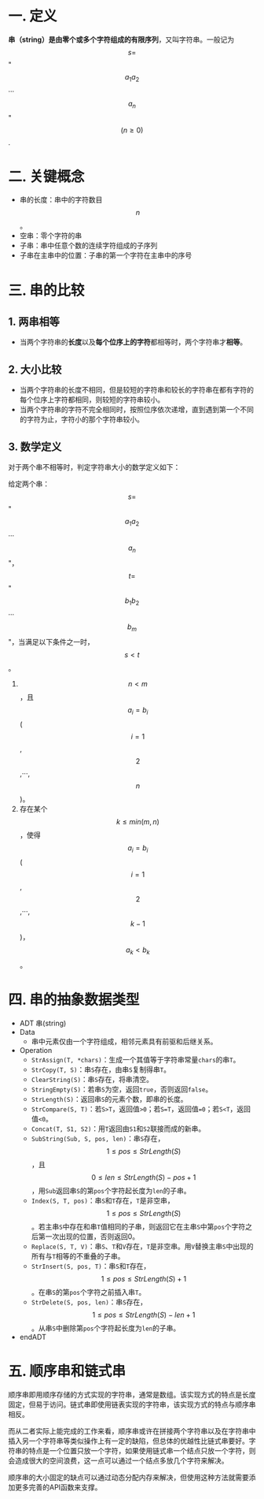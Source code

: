 # 一. 定义

**串（string）**是由零个或多个字符组成的**有限序列**，又叫字符串。一般记为$$s=$$"$$a_1a_2$$···$$a_n$$" $$(n\geqslant 0)$$.



# 二. 关键概念

-   串的长度：串中的字符数目$$n$$。
-   空串：零个字符的串
-   子串：串中任意个数的连续字符组成的子序列
-   子串在主串中的位置：子串的第一个字符在主串中的序号



# 三. 串的比较

## 1. 两串相等

-   当两个字符串的**长度**以及**每个位序上的字符**都相等时，两个字符串才**相等**。



## 2. 大小比较

-   当两个字符串的长度不相同，但是较短的字符串和较长的字符串在都有字符的每个位序上字符都相同，则较短的字符串较小。
-   当两个字符串的字符不完全相同时，按照位序依次递增，直到遇到第一个不同的字符为止，字符小的那个字符串较小。



## 3. 数学定义

对于两个串不相等时，判定字符串大小的数学定义如下：

给定两个串：$$s=$$ "$$a_1a_2$$···$$a_n$$"，$$t=$$ "$$b_1b_2$$···$$b_m$$"，当满足以下条件之一时，$$s<t$$。

1.   $$n<m$$，且$$a_i=b_i$$ ($$i=1$$,$$2$$,···,$$n$$)。
2.   存在某个$$k\leqslant min(m, n)$$，使得$$a_i=b_i$$ ($$i=1$$,$$2$$,···,$$k-1$$)，$$a_k<b_k$$。



# 四. 串的抽象数据类型

-   ADT 串(string)
-   Data
    -   串中元素仅由一个字符组成，相邻元素具有前驱和后继关系。
-   Operation
    -   `StrAssign(T, *chars)`：生成一个其值等于字符串常量`chars`的串`T`。
    -   `StrCopy(T, S)`：串`S`存在，由串`S`复制得串`T`。
    -   `ClearString(S)`：串`S`存在，将串清空。
    -   `StringEmpty(S)`：若串`S`为空，返回`true`，否则返回`false`。
    -   `StrLength(S)`：返回串`S`的元素个数，即串的长度。
    -   `StrCompare(S, T)`：若`S>T`，返回值`>0`；若`S=T`，返回值`=0`；若`S<T`，返回值`<0`。
    -   `Concat(T, S1, S2)`：用`T`返回由`S1`和`S2`联接而成的新串。
    -   `SubString(Sub, S, pos, len)`：串`S`存在，$$1\leqslant pos\leqslant StrLength(S)$$，且$$0\leqslant len\leqslant StrLength(S)-pos+1$$，用`Sub`返回串`S`的第`pos`个字符起长度为`len`的子串。
    -   `Index(S, T, pos)`：串`S`和`T`存在，`T`是非空串，$$1\leqslant pos\leqslant StrLength(S)$$。若主串`S`中存在和串`T`值相同的子串，则返回它在主串`S`中第`pos`个字符之后第一次出现的位置，否则返回0。
    -   `Replace(S, T, V)`：串`S`、`T`和`V`存在，`T`是非空串。用`V`替换主串`S`中出现的所有与`T`相等的不重叠的子串。
    -   `StrInsert(S, pos, T)`：串`S`和`T`存在，$$1\leqslant pos\leqslant StrLength(S)+1$$。在串`S`的第`pos`个字符之前插入串`T`。
    -   `StrDelete(S, pos, len)`：串`S`存在，$$1\leqslant pos\leqslant StrLength(S)-len+1$$。从串`S`中删除第`pos`个字符起长度为`len`的子串。
-   endADT



# 五. 顺序串和链式串

顺序串即用顺序存储的方式实现的字符串，通常是数组。该实现方式的特点是长度固定，但易于访问。链式串即使用链表实现的字符串，该实现方式的特点与顺序串相反。

而从二者实际上能完成的工作来看，顺序串或许在拼接两个字符串以及在字符串中插入另一个字符串等类似操作上有一定的缺陷，但总体的优越性比链式串要好。字符串的特点是一个位置只放一个字符，如果使用链式串一个结点只放一个字符，则会造成很大的空间浪费，这一点可以通过一个结点多放几个字符来解决。

顺序串的大小固定的缺点可以通过动态分配内存来解决，但使用这种方法就需要添加更多完善的API函数来支撑。
